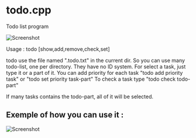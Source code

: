 todo.cpp
========

Todo list program

![Screenshot](http://git.ache.one/todo/raw/master/capture.png)


Usage : todo [show,add,remove,check,set]

todo use the file named ".todo.txt" in the current dir. So you can use many todo-list, one per directory.
They have no ID system. For select a task, just type it or a part of it.
You can add priority for each task "todo add priority task" or "todo set priority task-part"
To check a task type "todo check todo-part"

If many tasks contains the todo-part, all of it will be selected.
 
Exemple of how you can use it :
-------------

![Screenshot](http://git.ache.one/todo/raw/master/todo.gif)
